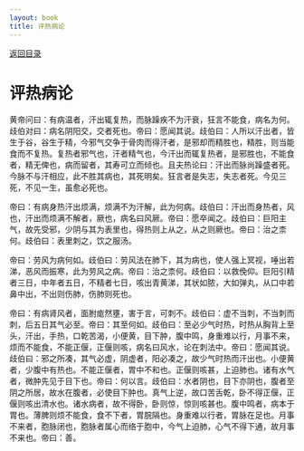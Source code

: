 ```yaml
---
layout: book
title: 评热病论
---
```


[返回目录](./)

# 评热病论

黄帝问曰：有病温者，汗出辄复热，而脉躁疾不为汗衰，狂言不能食，病名为何。歧伯对曰：病名阴阳交，交者死也。帝曰：愿闻其说。歧伯曰：人所以汗出者，皆生于谷，谷生于精，今邪气交争于骨肉而得汗者，是邪却而精胜也，精胜，则当能食而不复热。复热者邪气也，汗者精气也，今汗出而辄复热者，是邪胜也，不能食者，精无俾也，病而留者，其寿可立而倾也。且夫热论曰：汗出而脉尚躁盛者死。今脉不与汗相应，此不胜其病也，其死明矣。狂言者是失志，失志者死。今见三死，不见一生，虽愈必死也。

帝曰：有病身热汗出烦满，烦满不为汗解，此为何病。歧伯曰：汗出而身热者，风也，汗出而烦满不解者，厥也，病名曰风厥。帝曰：愿卒闻之。歧伯曰：巨阳主气，故先受邪，少阴与其为表里也，得热则上从之，从之则厥也。帝曰：治之柰何。歧伯曰：表里刺之，饮之服汤。

帝曰：劳风为病何如。歧伯曰：劳风法在肺下，其为病也，使人强上冥视，唾出若涕，恶风而振寒，此为劳风之病。帝曰：治之柰何。歧伯曰：以救俛仰。巨阳引精者三日，中年者五日，不精者七日，咳出青黄涕，其状如脓，大如弹丸，从口中若鼻中出，不出则伤肺，伤肺则死也。

帝曰：有病肾风者，面胕痝然壅，害于言，可刺不。歧伯曰：虚不当刺，不当刺而刺，后五日其气必至。帝曰：其至何如。歧伯曰：至必少气时热，时热从胸背上至头，汗出，手热，口乾苦渴，小便黄，目下肿，腹中鸣，身重难以行，月事不来，烦而不能食，不能正偃，正偃则咳，病名曰风水，论在刺法中。帝曰：愿闻其说。歧伯曰：邪之所凑，其气必虚，阴虚者，阳必凑之，故少气时热而汗出也。小便黄者，少腹中有热也。不能正偃者，胃中不和也。正偃则咳甚，上迫肺也。诸有水气者，微肿先见于目下也。帝曰：何以言。歧伯曰：水者阴也，目下亦阴也，腹者至阴之所居，故水在腹者，必使目下肿也。真气上逆，故口苦舌乾，卧不得正偃，正偃则咳出清水也。诸水病者，故不得卧，卧则惊，惊则咳甚也。腹中鸣者，病本于胃也。薄脾则烦不能食，食不下者，胃脘隔也。身重难以行者，胃脉在足也。月事不来者，胞脉闭也，胞脉者属心而络于胞中，今气上迫肺，心气不得下通，故月事不来也。帝曰：善。

